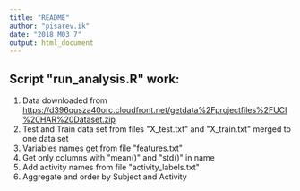 ```yaml
---
title: "README"
author: "pisarev.ik"
date: "2018 M03 7"
output: html_document
---
```


## Script "run_analysis.R" work:
1. Data downloaded from
  https://d396qusza40orc.cloudfront.net/getdata%2Fprojectfiles%2FUCI%20HAR%20Dataset.zip
2. Test and Train data set from files "X_test.txt" and "X_train.txt" merged to one data set
3. Variables names get from file "features.txt"
4. Get only columns with "mean()" and "std()" in name
5. Add activity names from file "activity_labels.txt"
6. Aggregate and order by Subject and Activity
